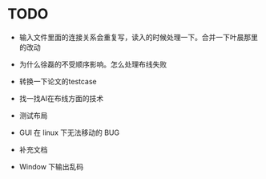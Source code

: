 # TODO

- 输入文件里面的连接关系会重复写，读入的时候处理一下。合并一下叶晨那里的改动
- 为什么徐磊的不受顺序影响。怎么处理布线失败
- 转换一下论文的testcase
- 找一找AI在布线方面的技术

- 测试布局
- GUI 在 linux 下无法移动的 BUG
- 补充文档
- Window 下输出乱码